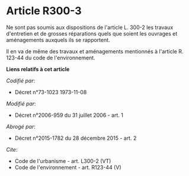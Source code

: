 # Article R300-3

Ne sont pas soumis aux dispositions de l'article L. 300-2 les travaux d'entretien et de grosses réparations quels que soient
les ouvrages et aménagements auxquels ils se rapportent. 

Il en va de même des travaux et aménagements mentionnés à l'article R. 123-44 du code de l'environnement.

**Liens relatifs à cet article**

_Codifié par_:

  - Décret n°73-1023 1973-11-08

_Modifié par_:

  - Décret n°2006-959 du 31 juillet 2006 - art. 1

_Abrogé par_:

  - Décret n°2015-1782 du 28 décembre 2015 - art. 2

_Cite_:

  - Code de l'urbanisme - art. L300-2 (VT)
  - Code de l'environnement - art. R123-44 (V)
